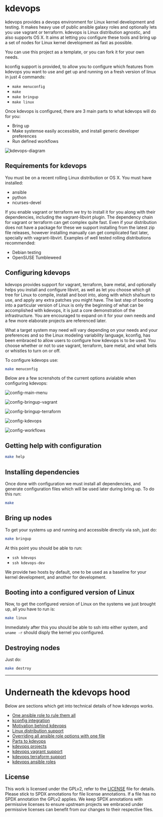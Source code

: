# kdevops

kdevops provides a devops environment for Linux kernel development and testing.
It makes heavy use of public ansible galaxy roles and optionally lets you use
vagrant or terraform. kdevops is Linux distribution agnostic, and also supports
OS X. It aims at letting you configure these tools and bring up a set
of nodes for Linux kernel development as fast as possible.

You can use this project as a template, or you can fork it for your own needs.

kconfig support is provided, to allow you to configure which features from
kdevops you want to use and get up and running on a fresh version of linux
in just 4 commands:

  * `make menuconfig`
  * `make`
  * `make bringup`
  * `make linux`

Once kdevops is configured, there are 3 main parts to what kdevops will do
for you:

  * Bring up
  * Make systemse easily accessible, and install generic developer preferences
  * Run defined workflows

![kdevops-diagram](images/kdevops-diagram.png)

## Requirements for kdevops

You must be on a recent rolling Linux distribution or OS X. You must have
installed:

  * ansible
  * python
  * ncurses-devel

If you enable vagrant or terraform *we* try to install it for you along with
their dependencies, including the vagrant-libvirt plugin. The dependency chain
for vagrant or terraform can get complex quite fast. Even if your distribution
does not have a package for these we support installing from the latest zip
file releases, however installing manually can get complicated fast later,
specially with vagrant-libvirt. Examples of well tested rolling distributions
recommended:

  * Debian testing
  * OpenSUSE Tumbleweed

## Configuring kdevops

kdevops provides support for vagrant, terraform, bare metal, and optionally
helps you install and configure libvirt, as well as let you choose which git
tree for Linux to compile, install and boot into, along with which sha1sum to
use, and apply any extra patches you might have. The last step of booting into
a particular version of Linux is only the beginning of what can be accomplished
with kdevops, it is just a core demonstration of the infrastructure. You are
encouraged to expand on it for your own needs and a few more elaborate projects
are referenced later.

What a target system may need will vary depending on your needs and your
preferences and so the Linux modeling variability language, kconfig, has been
embraced to allow users to configure how kdevops is to be used. You choose
whether or not to use vagrant, terraform, bare metal, and what bells or
whistles to turn on or off.

To configure kdevops use:

```bash
make menuconfig
```

Below are a few screnshots of the current options avialable when
configuring kdevops:

![config-main-menu](images/config-main-menu.png)

![config-bringup-vagrant](images/config-bringup-vagrant.png)

![config-bringup-terraform](images/config-bringup-terraform.png)

![config-kdevops](images/config-kdevops.png)

![config-workflows](images/config-workflows.png)

## Getting help with configuration

```bash
make help
```

## Installing dependencies

Once done with configuration we must install all dependencies, and generate
configuration files which will be used later during bring up. To do this
run:

```bash
make
```

## Bring up nodes

To get your systems up and running and accessible directly via ssh, just do:

```bash
make bringup
```

At this point you should be able to run:

  * `ssh kdevops`
  * `ssh kdevops-dev`

We provide two hosts by default, one to be used as a baseline for your kernel
development, and another for development.

## Booting into a configured version of Linux

Now, to get the configured version of Linux on the systems we just brought up,
all you have to run is:

```bash
make linux
```

Immediately after this you should be able to ssh into either system, and `uname
-r` should disply the kernel you configured.

## Destroying nodes

Just do:

```bash
make destroy
```

---

# Underneath the kdevops hood

Below are sections which get into technical details of how kdevops works.

  * [One ansible role to rule them all](docs/one-ansible-role.md)
  * [kconfig integration](docs/kconfig-integration.md)
  * [Motivation behind kdevops](docs/motivations.md)
  * [Linux distribution support](docs/linux-distro-support.md)
  * [Overriding all ansible role options with one file](docs/ansible-override.md)
  * [Parts to kdevops](docs/parts-to-kdevops.md)
  * [kdevops projects](docs/kdevops-projects.md)
  * [kdevops vagrant support](docs/kdevops-vagrant.md)
  * [kdevops terraform support](docs/kdevops-terraform.md)
  * [kdevops ansible roles](docs/ansible-roles.md)

License
-------

This work is licensed under the GPLv2, refer to the [LICENSE](./LICENSE) file
for details. Please stick to SPDX annotations for file license annotations.
If a file has no SPDX annotation the GPLv2 applies. We keep SPDX annotations
with permissive licenses to ensure upstream projects we embraced under
permissive licenses can benefit from our changes to their respective files.
